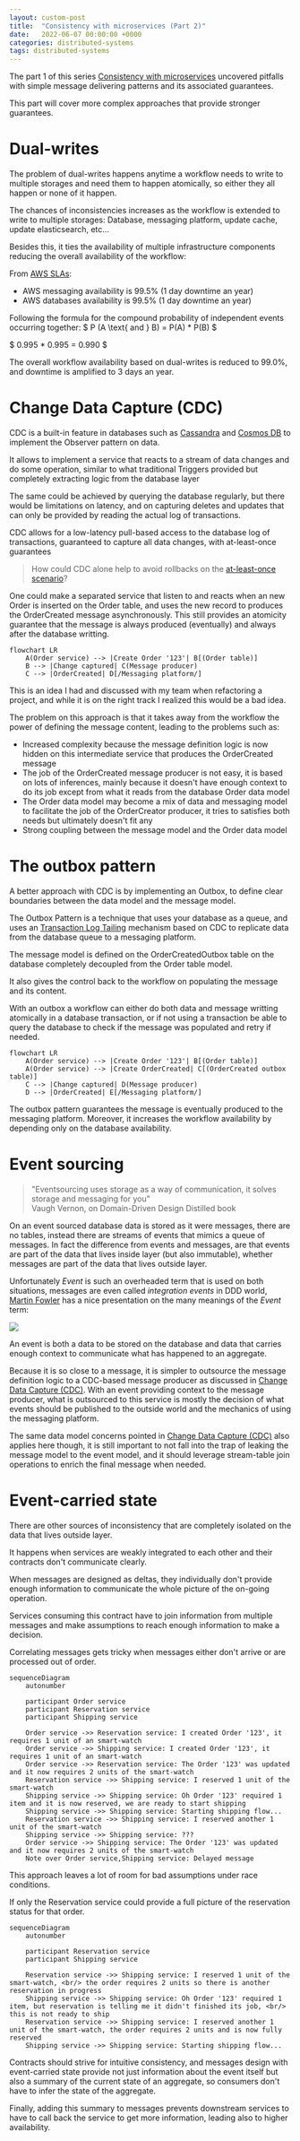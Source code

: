 ```yaml
---
layout: custom-post
title:  "Consistency with microservices (Part 2)"
date:   2022-06-07 00:00:00 +0000
categories: distributed-systems
tags: distributed-systems
---
```


The part 1 of this series [Consistency with microservices][article-part-1] uncovered pitfalls with simple message delivering patterns and its associated guarantees.

This part will cover more complex approaches that provide stronger guarantees.

# Dual-writes

The problem of dual-writes happens anytime a workflow needs to write to multiple storages and need them to happen atomically, so either they all happen or none of it happen.

The chances of inconsistencies increases as the workflow is extended to write to multiple storages: Database, messaging platform, update cache, update elasticsearch, etc...

Besides this, it ties the availability of multiple infrastructure components reducing the overall availability of the workflow:

From [AWS SLAs][aws-slas]:
- AWS messaging availability is 99.5% (1 day downtime an year)
- AWS databases availability is 99.5% (1 day downtime an year)

Following the formula for the compound probability of independent events occurring together:
$ P (A \text{ and } B) = P(A) * P(B) $

$ 0.995 * 0.995 = 0.990 $

The overall workflow availability based on dual-writes is reduced to 99.0%, and downtime is amplified to 3 days an year.

# Change Data Capture (CDC)

CDC is a built-in feature in databases such as [Cassandra][cassandra-cdc] and [Cosmos DB][cosmos-cdc] to implement the Observer pattern on data.

It allows to implement a service that reacts to a stream of data changes and do some operation, similar to what traditional Triggers provided but completely extracting logic from the database layer

The same could be achieved by querying the database regularly, but there would be limitations on latency, and on capturing deletes and updates that can only be provided by reading the actual log of transactions.

CDC allows for a low-latency pull-based access to the database log of transactions, guaranteed to capture all data changes, with at-least-once guarantees

> How could CDC alone help to avoid rollbacks on the [at-least-once scenario][article-part-1-rollback]?

One could make a separated service that listen to and reacts when an new Order is inserted on the Order table, and uses the new record to produces the OrderCreated message asynchronously.
This still provides an atomicity guarantee that the message is always produced (eventually) and always after the database writting.

```mermaid!
flowchart LR
    A(Order service) --> |Create Order '123'| B[(Order table)]
    B --> |Change captured| C(Message producer)
    C --> |OrderCreated| D[/Messaging platform/]
```

This is an idea I had and discussed with my team when refactoring a project, and while it is on the right track I realized this would be a bad idea.

The problem on this approach is that it takes away from the workflow the power of defining the message content, leading to the problems such as:
* Increased complexity because the message definition logic is now hidden on this intermediate service that produces the OrderCreated message
* The job of the OrderCreated message producer is not easy, it is based on lots of inferences, mainly because it doesn't have enough context to do its job except from what it reads from the database Order data model
* The Order data model may become a mix of data and messaging model to facilitate the job of the OrderCreator producer, it tries to satisfies both needs but ultimately doesn't fit any
* Strong coupling between the message model and the Order data model

# The outbox pattern

A better approach with CDC is by implementing an Outbox, to define clear boundaries between the data model and the message model.

The Outbox Pattern is a technique that uses your database as a queue, and uses an [Transaction Log Tailing][transaction-log-tailling] mechanism based on CDC to replicate data from the database queue to a messaging platform.

The message model is defined on the OrderCreatedOutbox table on the database completely decoupled from the Order table model.

It also gives the control back to the workflow on populating the message and its content.

With an outbox a workflow can either do both data and message writting atomically in a database transaction, or if not using a transaction be able to query the database to check if the message was populated and retry if needed.

```mermaid!
flowchart LR
    A(Order service) --> |Create Order '123'| B[(Order table)]
    A(Order service) --> |Create OrderCreated| C[(OrderCreated outbox table)]
    C --> |Change captured| D(Message producer)
    D --> |OrderCreated| E[/Messaging platform/]
```

The outbox pattern guarantees the message is eventually produced to the messaging platform.
Moreover, it increases the workflow availability by depending only on the database availability.

# Event sourcing

> "Eventsourcing uses storage as a way of communication, it solves storage and messaging for you" <br/>Vaugh Vernon, on Domain-Driven Design Distilled book

On an event sourced database data is stored as it were messages, there are no tables, instead there are streams of events that mimics a queue of messages.
In fact the difference from events and messages, are that events are part of the data that lives inside layer (but also immutable), whether messages are part of the data that lives outside layer.

Unfortunately *Event* is such an overheaded term that is used on both situations, messages are even called *integration events* in DDD world,
[Martin Fowler][martin-fowler-twitter] has a nice presentation on the many meanings of the *Event* term:

![](https://www.youtube.com/watch?v=STKCRSUsyP0&width=400&height=250)

An event is both a data to be stored on the database and data that carries enough context to communicate what has happened to an aggregate.

Because it is so close to a message, it is simpler to outsource the message definition logic to a CDC-based message producer as discussed in [Change Data Capture (CDC)](#change-data-capture-cdc).
With an event providing context to the message producer, what is outsourced to this service is mostly the decision of what events should be published to the outside world and the mechanics of using the messaging platform.

The same data model concerns pointed in [Change Data Capture (CDC)](#change-data-capture-cdc) also applies here though, it is still important to not fall into the trap of leaking the message model to the event model,
and it should leverage stream-table join operations to enrich the final message when needed.

# Event-carried state

There are other sources of inconsistency that are completely isolated on the data that lives outside layer.

It happens when services are weakly integrated to each other and their contracts don't communicate clearly.

When messages are designed as deltas, they individually don't provide enough information to communicate the whole picture of the on-going operation.

Services consuming this contract have to join information from multiple messages and make assumptions to reach enough information to make a decision.

Correlating messages gets tricky when messages either don't arrive or are processed out of order.

```mermaid!
sequenceDiagram
    autonumber

    participant Order service
    participant Reservation service
    participant Shipping service

    Order service ->> Reservation service: I created Order '123', it requires 1 unit of an smart-watch
    Order service ->> Shipping service: I created Order '123', it requires 1 unit of an smart-watch
    Order service ->> Reservation service: The Order '123' was updated and it now requires 2 units of the smart-watch
    Reservation service ->> Shipping service: I reserved 1 unit of the smart-watch
    Shipping service ->> Shipping service: Oh Order '123' required 1 item and it is now reserved, we are ready to start shipping
    Shipping service ->> Shipping service: Starting shipping flow...
    Reservation service ->> Shipping service: I reserved another 1 unit of the smart-watch
    Shipping service ->> Shipping service: ???
    Order service ->> Shipping service: The Order '123' was updated and it now requires 2 units of the smart-watch
    Note over Order service,Shipping service: Delayed message
```

This approach leaves a lot of room for bad assumptions under race conditions.

If only the Reservation service could provide a full picture of the reservation status for that order.

```mermaid!
sequenceDiagram
    autonumber

    participant Reservation service
    participant Shipping service

    Reservation service ->> Shipping service: I reserved 1 unit of the smart-watch, <br/> the order requires 2 units so there is another reservation in progress
    Shipping service ->> Shipping service: Oh Order '123' required 1 item, but reservation is telling me it didn't finished its job, <br/> this is not ready to ship
    Reservation service ->> Shipping service: I reserved another 1 unit of the smart-watch, the order requires 2 units and is now fully reserved
    Shipping service ->> Shipping service: Starting shipping flow...
```

Contracts should strive for intuitive consistency, and messages design with event-carried state provide not just information about the event itself but also a summary of the current state of an aggregate, so consumers don't have to infer the state of the aggregate.

Finally, adding this summary to messages prevents downstream services to have to call back the service to get more information, leading also to higher availability.

[martin-fowler-integration-database]: https://martinfowler.com/bliki/IntegrationDatabase.html
[pat-helland-paper]: https://queue.acm.org/detail.cfm?id=3415014
[saga]: https://microservices.io/patterns/data/saga.html
[aws-slas]: https://aws.amazon.com/legal/service-level-agreements/
[cosmos-cdc]: https://docs.microsoft.com/en-us/azure/cosmos-db/sql/change-feed-processor
[cassandra-cdc]: https://cassandra.apache.org/doc/latest/cassandra/operating/cdc.html
[transaction-log-tailling]: https://microservices.io/patterns/data/transaction-log-tailing.html
[martin-fowler-twitter]: https://twitter.com/martinfowler
[article-part-1]: consistency-with-microservices.html
[article-part-1-rollback]: consistency-with-microservices.html#at-least-once-delivery